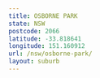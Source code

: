```yaml
---
title: OSBORNE PARK
state: NSW
postcode: 2066
latitude: -33.818641
longitude: 151.160912
url: /nsw/osborne-park/
layout: suburb
---
```

